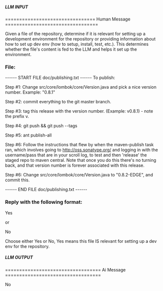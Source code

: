 ##### LLM INPUT #####
================================ Human Message =================================

Given a file of the repository, determine if it is relevant for setting up a development environment for the repository or providing information about how to set up dev env (how to setup, install, test, etc.). This determines whether the file's content is fed to the LLM and helps it set up the environment.

### File:
------ START FILE doc/publishing.txt ------
To publish:

Step #1: Change src/core/lombok/core/Version.java and pick a nice version number. Example: "0.8.1"

Step #2: commit everything to the git master branch.

Step #3: tag this release with the version number. (Example: v0.8.1) - note the prefix v.

Step #4: git push && git push --tags

Step #5: ant publish-all

Step #6: Follow the instructions that flew by when the maven-publish task ran, which involves going to http://oss.sonatype.org/ and logging in with the username/pass that are in your scroll log, to test and then 'release' the staged repo to maven central. Note that once you do this there's no turning back, and that version number is forever associated with this release.

Step #6: Change src/core/lombok/core/Version.java to "0.8.2-EDGE", and commit this.

------ END FILE doc/publishing.txt ------

### Reply with the following format:

<rel>Yes</rel>

or

<rel>No</rel>

Choose either Yes or No, Yes means this file IS relevant for setting up a dev env for the repository.

##### LLM OUTPUT #####
================================== Ai Message ==================================

<rel>No</rel>